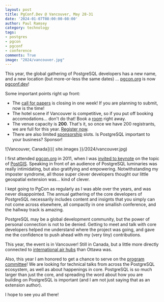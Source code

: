 ```yaml
---
layout: post
title: PgConf.Dev @ Vancouver, May 28-31
date: '2024-01-07T08:00:00-08:00'
author: Paul Ramsey
category: technology
tags:
- postgres
- pgcon
- pgconf
- conference
comments: True
image: "2024/vancouver.jpg"
---
```


This year, the global gathering of PostgreSQL developers has a new name, and a new location (but more-or-less the same dates) … [pgcon.org](https://www.pgcon.org/2024/) is now [pgconf.dev](https://2024.pgconf.dev/)!

Some important points right up front:

* The [call for papers](https://2024.pgconf.dev/cfp/) is closing in one week! If you are planning to submit, now is the time! 
* The hotel scene if Vancouver is competitive, so if you put off booking accomodations… don't do that! Book a [room](https://2024.pgconf.dev/venue/) right away.
* The venue capacity is **200**. That's it, so once we have 200 registrants, we are full for this year. [Register now](https://2024.pgconf.dev/registration/).
* There are also limited [sponsorship](https://2024.pgconf.dev/sponsor-levels/) slots. Is PostgreSQL important to your business? Sponsor!

![Vancouver, Canada]({{ site.images }}/2024/vancouver.jpg)

I first attended [pgcon.org](https://www.pgcon.org/2011/) in 2011, when I was [invited to keynote](https://blog.cleverelephant.ca/2011/05/keynote-may.html) on the topic of [PostGIS](https://postgis.net). Speaking in front of an audience of PostgreSQL luminaries was really intimidating, but also gratifying and empowering. Notwithstanding my imposter syndrome, all those super clever developers thought our little geospatial extension was… kind of clever.

I kept going to PgCon as regularly as I was able over the years, and was never disappointed. The annual gathering of the core developers of PostgreSQL necessarily includes content and insignts that you simply can not come across elsewhere, all compactly in one smallish conference, and the hallway track is amazing.

PostgreSQL may be a global development community, but the power of personal connection is not to be denied. Getting to meet and talk with core developers helped me understand where the project was going, and gave me the confidence to push ahead with my (very tiny) contributions.

This year, the event is in Vancouver! Still in Canada, but a little more directly connected to [international air hubs](https://www.flightsfrom.com/YVR) than Ottawa was. 

Also, this year I am honored to get a chance to serve on the [program committee](https://2024.pgconf.dev/cfp/)! We are looking for technical talks from across the PostgreSQL ecosystem, as well as about happenings in core. PostgreSQL is so much larger than just the core, and spreading the word about how you are building on PostgreSQL is important (and I am not just saying that as an extension author).

I hope to see you all there!
